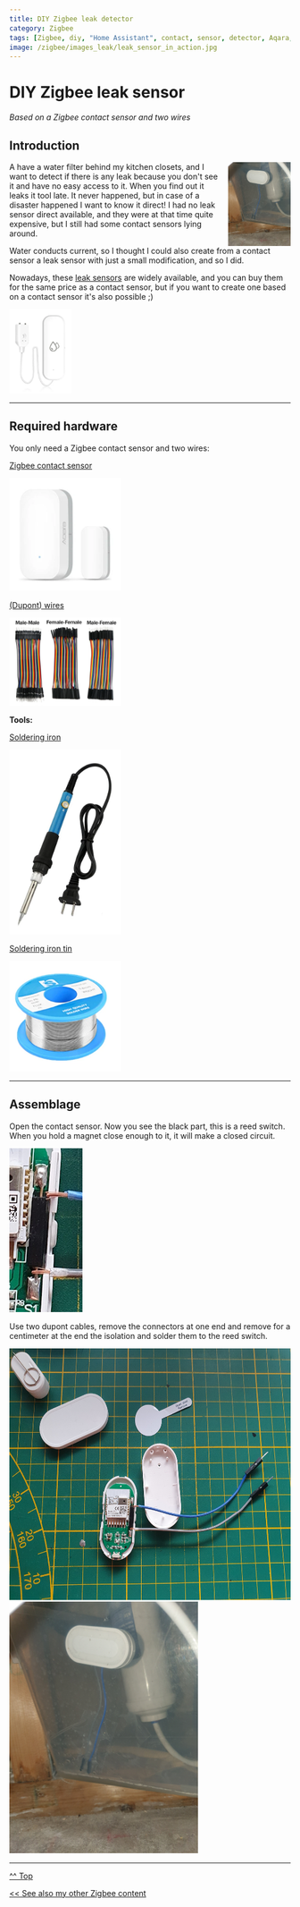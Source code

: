 ```yaml
---
title: DIY Zigbee leak detector
category: Zigbee
tags: [Zigbee, diy, "Home Assistant", contact, sensor, detector, Aqara, leak]
image: /zigbee/images_leak/leak_sensor_in_action.jpg
---
```


# DIY Zigbee leak sensor
*Based on a Zigbee contact sensor and two wires*

## Introduction

<img src="images_leak/leak_sensor_in_action.jpg" alt="diy Zigbee leak sensor" height="150px" style="margin-left:15px;float:right"/>
A have a water filter behind my kitchen closets, and I want to detect if there is any leak because you don't see it and have no easy access to it. When you find out it leaks it tool late. It never happened, but in case of a disaster happened I want to know it direct!
I had no leak sensor direct available, and they were at that time quite expensive, but I still had some contact sensors lying around. 

Water conducts current, so I thought I could also create from a contact sensor a leak sensor with just a small modification, and so I did.

Nowadays, these [leak sensors](../buy/smart_home_best_buy_tips#leak-sensor) are widely available, and you can buy them for the same price as a contact sensor, but if you want to create one based on a contact sensor it's also possible ;) 

<a href="../buy/smart_home_best_buy_tips#leak-sensor">
<img src="../buy/images_zigbee/leak_sensor.webp" alt="leak sensor" height="150px" /></a>

---

## Required hardware

You only need a Zigbee contact sensor and two wires:

[Zigbee contact sensor](../buy/smart_home_best_buy_tips#contact-sensor)

<a href="../buy/smart_home_best_buy_tips#contact-sensor">
<img src="../buy/images_zigbee/zigbee_contact_sensor_aqara.webp" alt="contact sensor" width="200px">
</a>

[(Dupont) wires](../buy/esphome_diy#dupont)

<a href="../buy/esphome_diy#dupont">
<img src="../esphome/images/dupont_cable_mix.webp" alt="Dupont male to male wires" width="200px"/></a>

**Tools:**

[Soldering iron](../buy/esphome_diy#soldering-iron)

<a href="../buy/esphome_diy#soldering-iron">
<img src="../esphome/images/soldering_iron.webp" alt="soldering iron" width="200px"/></a>

[Soldering iron tin](../buy/esphome_diy#soldering-tin-wire)

<a href="../buy/esphome_diy#soldering-tin-wire">
<img src="../esphome/images/soldering_tin_wire.png" alt="soldering tin wire" width="200px"/></a>

---

## Assemblage

Open the contact sensor. Now you see the black part, this is a reed switch.
When you hold a magnet close enough to it, it will make a closed circuit.

<img src="images_leak/leak_sensor_reed_switch.jpg" alt="reed switch"/>

Use two dupont cables, remove the connectors at one end and remove for a centimeter at the end the isolation 
and solder them to the reed switch.

<img src="images_leak/leak_sensor_assemblage.jpg" alt="diy Zigbee leak sensor assemblage" height="450px"/>

<img src="images_leak/leak_sensor_in_action.jpg" alt="diy Zigbee leak sensor in action" height="450px"/>

---
[^^ Top](#table-of-contents)

[<< See also my other Zigbee content](index)